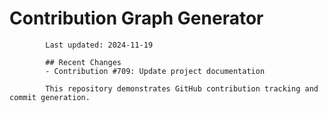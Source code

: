 # Contribution Graph Generator
            
            Last updated: 2024-11-19
            
            ## Recent Changes
            - Contribution #709: Update project documentation
            
            This repository demonstrates GitHub contribution tracking and commit generation.
        